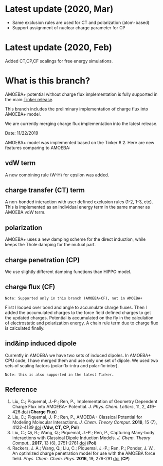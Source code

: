 
# Latest update (2020, Mar)

* Same exclusion rules are used for CT and polarization (atom-based)
* Support assignment of nuclear charge parameter for CP

# Latest update (2020, Feb)

Added CT,CP,CF scalings for free energy simulations.

# What is this branch? 
AMOEBA+ potential without charge flux implementation is fully supported in the main [Tinker release](https://github.com/TinkerTools/Tinker/tree/release).

This branch includes the preliminary implementation of charge flux into AMOEBA+ model.

We are currently merging charge flux implementation into the latest release.

Date: 11/22/2019

AMOEBA+ model was implemented based on the Tinker 8.2. Here are new features comparing to AMOEBA:

## vdW term
  A new combining rule (W-H) for epsilon was added. 

## charge transfer (CT) term 
  A non-bonded interaction with user defined exclusion rules (1-2, 1-3, etc). 
  This is implemented as an individual energy term in the same manner as AMOEBA vdW term. 

## polarization
  AMOEBA+ uses a new damping scheme for the direct induction, while keeps the Thole damping for the mutual part.

## charge penetration (CP)
  We use slightly different damping functions than HIPPO model.

## charge flux (CF) 

	Note: Supported only in this branch (AMOEBA+CF), not in AMOEBA+

  First I looped over bond and angle to accumulate charge fluxes. Then I added the accumulated charges to the force field defined charges to get the updated charges.
  Potential is accumulated on the fly in the calculation of electrostatic and polarization energy.
	A chain rule term due to charge flux is calculated finally. 

## ind&inp induced dipole
  Currently in AMOEBA we have two sets of induced dipoles. In AMOEBA+ CPU code, I have merged them and use only one set of dipole. We used two sets of scaling factors (polar-1x-intra and polar-1x-inter).

	Note: this is also supported in the latest Tinker.

## Reference

1. Liu, C.; Piquemal, J.-P.; Ren, P., Implementation of Geometry Dependent Charge Flux into AMOEBA+ Potential.  *J. Phys. Chem. Letters*, 11, 2, 419-426 [doi](https://doi.org/10.1021/acs.jpclett.9b03489) (__Charge Flux__)
1. Liu, C.; Piquemal, J.-P.; Ren, P., AMOEBA+ Classical Potential for Modeling Molecular Interactions. *J. Chem. Theory Comput.* **2019**, 15 (7), 4122-4139 [doi](https://doi.org/10.1021/acs.jctc.9b00261) (__Vdw, CT, CP, Pol__)
1. Liu, C.; Qi, R.; Wang, Q.; Piquemal, J.-P.; Ren, P., Capturing Many-body Interactions with Classical Dipole Induction Models. *J. Chem. Theory Comput.*, **2017**, 13 (6), 2751-2761 [doi](https://doi.org/10.1021/acs.jctc.7b00225) (__Pol__)
1. Rackers, J. A.; Wang, Q.; Liu, C.; Piquemal, J.-P.; Ren, P.; Ponder, J. W., An optimized charge penetration model for use with the AMOEBA force field. *Phys. Chem. Chem. Phys.* **2016**, 19, 276-291 [doi](https://doi.org/10.1039/C6CP06017J) (__CP__)
